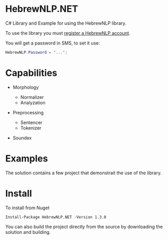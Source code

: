 # HebrewNLP.NET
C# Library and Example for using the HebrewNLP library.

To use the library you must [register a HebrewNLP account](http://hebrew-nlp.co.il/registration).

You will get a password in SMS, to set it use:
```cs
HebrewNLP.Password = "...";
```

# Capabilities 
- Morphology
	- Normalizer
	- Analyzation

- Preprocessing
	- Sentencer
	- Tokenizer
	
- Soundex

# Examples

The solution contains a few project that demonstrait the use of the library.

# Install

To install from Nuget
```
Install-Package HebrewNLP.NET -Version 1.3.0
```

You can also build the project directly from the source by downloading the solution and building.

